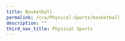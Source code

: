 ```yaml
---
title: Basketball
permalink: /cca/Physical-Sports/basketball
description: ""
third_nav_title: Physical Sports
---
```

